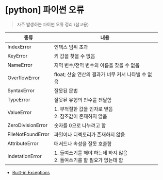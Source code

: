 # [python] 파이썬 오류

> 자주 발생하는 파이썬 오류 정리 (참고용)



| 종류              | 내용                                                         |
| ----------------- | ------------------------------------------------------------ |
| IndexError        | 인덱스 범위 초과                                             |
| KeyError          | 키 값을 찾을 수 없음                                         |
| NameError         | 지역 변수/전역 변수의 이름을 찾을 수 없음                    |
| OverflowError     | float; 산술 연산의 결과가 너무 커서 나타낼 수 없음           |
| SyntaxError       | 잘못된 문법                                                  |
| TypeError         | 잘못된 유형의 인수를 전달함                                  |
| ValueError        | 1. 부적절한 값을 인자로 받음<br />2. 참조값이 존재하지 않음  |
| ZeroDivisionError | 숫자를 0으로 나누려고 함                                     |
| FileNotFoundError | 파일이나 디렉토리가 존재하지 않음                            |
| AttributeError    | 매서드나 속성을 잘못 호출함                                  |
| IndetationError   | 1. 들여쓰기를 해야 하는데 하지 않음<br />2. 들여쓰기를 할 필요가 없는데 함 |

- [Built-in Exceptions](https://docs.python.org/3/library/exceptions.html#RuntimeError)

